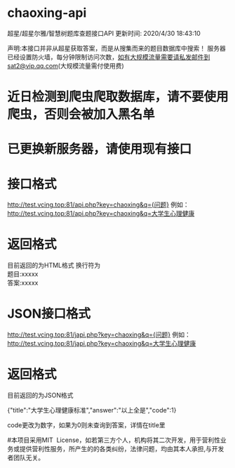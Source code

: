# chaoxing-api

超星/超星尔雅/智慧树题库查题接口API
更新时间: 2020/4/30 18:43:10

声明:本接口并非从超星获取答案，而是从搜集而来的题目数据库中搜索！
服务器已经设置防火墙，每分钟限制访问次数，如有大规模流量需要请私发邮件到sat2@vip.qq.com(大规模流量需付使用费)
# 近日检测到爬虫爬取数据库，请不要使用爬虫，否则会被加入黑名单
# 已更换新服务器，请使用现有接口
# 接口格式

http://test.vcing.top:81/api.php?key=chaoxing&q={问题}
例如：
http://test.vcing.top:81/api.php?key=chaoxing&q=大学生心理健康

# 返回格式

目前返回的为HTML格式
换行符为<br>
题目:xxxxx<br>
答案:xxxxx

# JSON接口格式

http://test.vcing.top:81/japi.php?key=chaoxing&q={问题}
例如：
http://test.vcing.top:81/japi.php?key=chaoxing&q=大学生心理健康

# 返回格式

目前返回的为JSON格式

{"title":"大学生心理健康标准","answer":"以上全是","code":1}

code更改为数字，如果为0则未查询到答案，详情在title里

#本项目采用MIT  License，如若第三方个人，机构将其二次开发，用于营利性业务或提供营利性服务，所产生的的各类纠纷，法律问题，均由其本人承担,与开发者团队无关。

